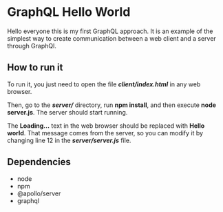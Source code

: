 # GraphQL Hello World

Hello everyone this is my first GraphQL approach. It is an example of the simplest way to create communication between a web client and a server through GraphQl.

## How to run it

To run it, you just need to open the file **_client/index.html_** in any web browser.

Then, go to the **_server/_** directory, run **npm install**, and then execute **node server.js**. The server should start running.

The **Loading...** text in the web browser should be replaced with **Hello world**. That message comes from the server, so you can modify it by changing line 12 in the **_server/server.js_** file.

## Dependencies

- node
- npm
- @apollo/server
- graphql
